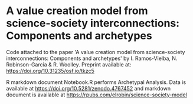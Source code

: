 # A value creation model from science-society interconnections: Components and archetypes
Code attached to the paper 'A value creation model from science-society interconnections: Components and archetypes' by I. Ramos-Vielba, N. Robinson-Garcia &amp; R. Woolley. Preprint available at: https://doi.org/10.31235/osf.io/tkzc5

R markdown document Notebook.R performs Archetypal Analysis. Data is available at https://doi.org/10.5281/zenodo.4767452 and markdown document is available at https://rpubs.com/elrobin/science-society-model

